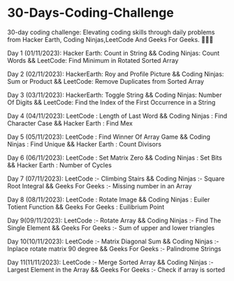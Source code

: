 # 30-Days-Coding-Challenge
30-day coding challenge: Elevating coding skills through daily problems from Hacker Earth, Coding Ninjas,LeetCode And Geeks For Geeks. 🚀🤞🏼

Day 1 (01/11/2023):
Hacker Earth: Count in String &&
Coding Ninjas: Count Words &&
LeetCode: Find Minimum in Rotated Sorted Array

Day 2 (02/11/2023): 
HackerEarth: Roy and Profile Picture && 
Coding Ninjas: Sum or Product &&
LeetCode:  Remove Duplicates from Sorted Array

Day 3 (03/11/2023):
HackerEarth: Toggle String &&
Coding Ninjas: Number Of Digits &&
LeetCode: Find the Index of the First Occurrence in a String

Day 4 (04/11/2023):
LeetCode : Length of Last Word && 
Coding Ninjas : Find Character Case &&
Hacker Earth : Find Mex

Day 5 (05/11/2023):
LeetCode : Find Winner Of Array Game &&
Coding Ninjas : Find Unique &&
Hacker Earth : Count Divisors

Day 6 (06/11/2023):
LeetCode : Set Matrix Zero &&
Coding Ninjas : Set Bits &&
Hacker Earth : Number of Cycles

Day 7 (07/11/2023):
LeetCode :- Climbing Stairs &&
Coding Ninjas :- Square Root Integral &&
Geeks For Geeks :- Missing number in an Array

Day 8 (08/11/2023):
LeetCode : Rotate Image &&
Coding Ninjas : Euiler Totient Function &&
Geeks For Geeks : Euilibrium Point

Day 9(09/11/2023):
LeetCode :- Rotate Array &&
Coding Ninjas :- Find The Single Element &&
Geeks For Geeks :- Sum of upper and lower triangles

Day 10(10/11/2023):
LeetCode :- Matrix Diagonal Sum &&
Coding Ninjas :- Inplace rotate matrix 90 degree &&
Geeks For Geeks :- Palindrome Strings

Day 11(11/11/2023):
LeetCode :- Merge Sorted Array &&
Coding Ninjas :- Largest Element in the Array &&
Geeks For Geeks :- Check if array is sorted

